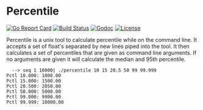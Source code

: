 # Percentile

[![Go Report Card](https://goreportcard.com/badge/github.com/clly/percentile)](https://goreportcard.com/report/github.com/clly/percentile)
[![Build Status](https://travis-ci.org/clly/percentile.svg?branch=travis)](https://travis-ci.org/clly/percentile)
[![Godoc](https://godoc.org/github.com/clly/percentile?status.svg)](https://godoc.org/github.com/clly/percentile)
[![License](https://img.shields.io/github/license/clly/percentile.svg)](LICENSE)

Percentile is a unix tool to calculate percentile while on the command line. It accepts a set of float's separated by new lines piped into the tool.
It then calculates a set of percentiles that are given as command line arguments. If no arguments are given it will calculate the median and 95th 
percentile.

```
  --> seq 1 10000| ./percentile 10 15 20.5 50 99 99.999
Pctl 10.000: 1000.00
Pctl 15.000: 1500.00
Pctl 20.500: 2050.00
Pctl 50.000: 5000.00
Pctl 99.000: 9900.00
Pctl 99.999: 10000.00
```
